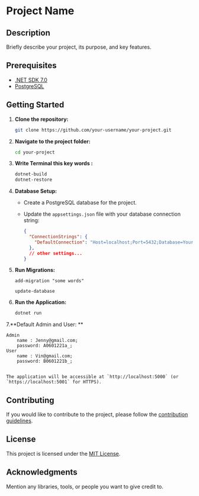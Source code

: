 # Project Name

## Description

Briefly describe your project, its purpose, and key features.

## Prerequisites


- [.NET SDK 7.0](https://dotnet.microsoft.com/download)
- [PostgreSQL](https://www.postgresql.org/download/)


## Getting Started

1. **Clone the repository:**

    ```bash
    git clone https://github.com/your-username/your-project.git
    ```

2. **Navigate to the project folder:**

    ```bash
    cd your-project
    ```
3. **Write Terminal this key words :**
    ```bash
    dotnet-build
    dotnet-restore
    ```  
4. **Database Setup:**

    - Create a PostgreSQL database for the project.

    - Update the `appsettings.json` file with your database connection string:

        ```json
        {
          "ConnectionStrings": {
            "DefaultConnection": "Host=localhost;Port=5432;Database=YourDatabase;Username=YourUsername;Password=YourPassword"
          },
          // other settings...
        }
        ```

5. **Run Migrations:**

    ```Package manager console
    add-migration "some words"

    update-database
    ```

6. **Run the Application:**

    ```bash
    dotnet run
    ```
    
7.**Default Admin and User: **

    Admin 
        name : Jenny@gmail.com; 
        password: A0601221a_;
    User 
        name : Vin@gmail.com;
        password: B0601221b_;

    
    The application will be accessible at `http://localhost:5000` (or `https://localhost:5001` for HTTPS).

## Contributing

If you would like to contribute to the project, please follow the [contribution guidelines](CONTRIBUTING.md).

## License

This project is licensed under the [MIT License](LICENSE).

## Acknowledgments

Mention any libraries, tools, or people you want to give credit to.
